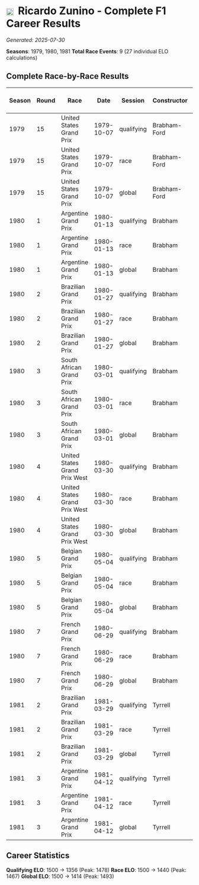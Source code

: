 # <img src="https://upload.wikimedia.org/wikipedia/commons/1/1a/Flag_of_Argentina.svg" alt="Argentina" width="20" height="auto" style="vertical-align: middle; margin-right: 5px;" onerror="this.outerHTML='🇦🇷'; this.style.marginRight='5px';"/> Ricardo Zunino - Complete F1 Career Results

*Generated: 2025-07-30*

**Seasons**: 1979, 1980, 1981
**Total Race Events**: 9 (27 individual ELO calculations)

## Complete Race-by-Race Results

| Season | Round | Race | Date | Session | Constructor | Position | Starting ELO | ELO Change | Final ELO | Teammate | Teammate Position | Teammate Starting ELO | Teammate ELO Change | Teammate Final ELO |
|--------|-------|------|------|---------|-------------|----------|--------------|------------|-----------|----------|-------------------|----------------------|---------------------|-------------------|
| 1979 | 15 | United States Grand Prix | 1979-10-07 | qualifying | Brabham-Ford | 9 | 1500 | -22 | 1478 | <img src="https://upload.wikimedia.org/wikipedia/commons/0/05/Flag_of_Brazil.svg" alt="Brazil" width="20" height="auto" style="vertical-align: middle; margin-right: 5px;" onerror="this.outerHTML='🇧🇷'; this.style.marginRight='5px';"/> Nelson Piquet | 2 | N/A | N/A | N/A |
| 1979 | 15 | United States Grand Prix | 1979-10-07 | race | Brabham-Ford | DNF | 1500 | N/A | 1500 | <img src="https://upload.wikimedia.org/wikipedia/commons/0/05/Flag_of_Brazil.svg" alt="Brazil" width="20" height="auto" style="vertical-align: middle; margin-right: 5px;" onerror="this.outerHTML='🇧🇷'; this.style.marginRight='5px';"/> Nelson Piquet | DNF | N/A | N/A | N/A |
| 1979 | 15 | United States Grand Prix | 1979-10-07 | global | Brabham-Ford | Q:9/R:DNF | 1500 | -7 | 1493 | <img src="https://upload.wikimedia.org/wikipedia/commons/0/05/Flag_of_Brazil.svg" alt="Brazil" width="20" height="auto" style="vertical-align: middle; margin-right: 5px;" onerror="this.outerHTML='🇧🇷'; this.style.marginRight='5px';"/> Nelson Piquet | Q:2/R:DNF | N/A | N/A | N/A |
| 1980 | 1 | Argentine Grand Prix | 1980-01-13 | qualifying | Brabham | 16 | 1478 | -18 | 1460 | <img src="https://upload.wikimedia.org/wikipedia/commons/0/05/Flag_of_Brazil.svg" alt="Brazil" width="20" height="auto" style="vertical-align: middle; margin-right: 5px;" onerror="this.outerHTML='🇧🇷'; this.style.marginRight='5px';"/> Nelson Piquet | 4 | N/A | N/A | N/A |
| 1980 | 1 | Argentine Grand Prix | 1980-01-13 | race | Brabham | 7 | 1500 | -33 | 1467 | <img src="https://upload.wikimedia.org/wikipedia/commons/0/05/Flag_of_Brazil.svg" alt="Brazil" width="20" height="auto" style="vertical-align: middle; margin-right: 5px;" onerror="this.outerHTML='🇧🇷'; this.style.marginRight='5px';"/> Nelson Piquet | 2 | N/A | N/A | N/A |
| 1980 | 1 | Argentine Grand Prix | 1980-01-13 | global | Brabham | Q:16/R:7 | 1493 | -28 | 1465 | <img src="https://upload.wikimedia.org/wikipedia/commons/0/05/Flag_of_Brazil.svg" alt="Brazil" width="20" height="auto" style="vertical-align: middle; margin-right: 5px;" onerror="this.outerHTML='🇧🇷'; this.style.marginRight='5px';"/> Nelson Piquet | Q:4/R:2 | N/A | N/A | N/A |
| 1980 | 2 | Brazilian Grand Prix | 1980-01-27 | qualifying | Brabham | 18 | 1460 | -16 | 1444 | <img src="https://upload.wikimedia.org/wikipedia/commons/0/05/Flag_of_Brazil.svg" alt="Brazil" width="20" height="auto" style="vertical-align: middle; margin-right: 5px;" onerror="this.outerHTML='🇧🇷'; this.style.marginRight='5px';"/> Nelson Piquet | 9 | N/A | N/A | N/A |
| 1980 | 2 | Brazilian Grand Prix | 1980-01-27 | race | Brabham | 8 | 1467 | N/A | 1467 | <img src="https://upload.wikimedia.org/wikipedia/commons/0/05/Flag_of_Brazil.svg" alt="Brazil" width="20" height="auto" style="vertical-align: middle; margin-right: 5px;" onerror="this.outerHTML='🇧🇷'; this.style.marginRight='5px';"/> Nelson Piquet | DNF | N/A | N/A | N/A |
| 1980 | 2 | Brazilian Grand Prix | 1980-01-27 | global | Brabham | Q:18/R:8 | 1465 | -5 | 1460 | <img src="https://upload.wikimedia.org/wikipedia/commons/0/05/Flag_of_Brazil.svg" alt="Brazil" width="20" height="auto" style="vertical-align: middle; margin-right: 5px;" onerror="this.outerHTML='🇧🇷'; this.style.marginRight='5px';"/> Nelson Piquet | Q:9/R:DNF | N/A | N/A | N/A |
| 1980 | 3 | South African Grand Prix | 1980-03-01 | qualifying | Brabham | 17 | 1444 | -14 | 1431 | <img src="https://upload.wikimedia.org/wikipedia/commons/0/05/Flag_of_Brazil.svg" alt="Brazil" width="20" height="auto" style="vertical-align: middle; margin-right: 5px;" onerror="this.outerHTML='🇧🇷'; this.style.marginRight='5px';"/> Nelson Piquet | 3 | N/A | N/A | N/A |
| 1980 | 3 | South African Grand Prix | 1980-03-01 | race | Brabham | 10 | 1467 | -27 | 1440 | <img src="https://upload.wikimedia.org/wikipedia/commons/0/05/Flag_of_Brazil.svg" alt="Brazil" width="20" height="auto" style="vertical-align: middle; margin-right: 5px;" onerror="this.outerHTML='🇧🇷'; this.style.marginRight='5px';"/> Nelson Piquet | 4 | N/A | N/A | N/A |
| 1980 | 3 | South African Grand Prix | 1980-03-01 | global | Brabham | Q:17/R:10 | 1460 | -23 | 1437 | <img src="https://upload.wikimedia.org/wikipedia/commons/0/05/Flag_of_Brazil.svg" alt="Brazil" width="20" height="auto" style="vertical-align: middle; margin-right: 5px;" onerror="this.outerHTML='🇧🇷'; this.style.marginRight='5px';"/> Nelson Piquet | Q:3/R:4 | N/A | N/A | N/A |
| 1980 | 4 | United States Grand Prix West | 1980-03-30 | qualifying | Brabham | 18 | 1431 | -12 | 1419 | <img src="https://upload.wikimedia.org/wikipedia/commons/0/05/Flag_of_Brazil.svg" alt="Brazil" width="20" height="auto" style="vertical-align: middle; margin-right: 5px;" onerror="this.outerHTML='🇧🇷'; this.style.marginRight='5px';"/> Nelson Piquet | 1 | N/A | N/A | N/A |
| 1980 | 4 | United States Grand Prix West | 1980-03-30 | race | Brabham | DNF | 1440 | N/A | 1440 | <img src="https://upload.wikimedia.org/wikipedia/commons/0/05/Flag_of_Brazil.svg" alt="Brazil" width="20" height="auto" style="vertical-align: middle; margin-right: 5px;" onerror="this.outerHTML='🇧🇷'; this.style.marginRight='5px';"/> Nelson Piquet | 1 | N/A | N/A | N/A |
| 1980 | 4 | United States Grand Prix West | 1980-03-30 | global | Brabham | Q:18/R:DNF | 1437 | -4 | 1433 | <img src="https://upload.wikimedia.org/wikipedia/commons/0/05/Flag_of_Brazil.svg" alt="Brazil" width="20" height="auto" style="vertical-align: middle; margin-right: 5px;" onerror="this.outerHTML='🇧🇷'; this.style.marginRight='5px';"/> Nelson Piquet | Q:1/R:1 | N/A | N/A | N/A |
| 1980 | 5 | Belgian Grand Prix | 1980-05-04 | qualifying | Brabham | 22 | 1419 | -11 | 1408 | <img src="https://upload.wikimedia.org/wikipedia/commons/0/05/Flag_of_Brazil.svg" alt="Brazil" width="20" height="auto" style="vertical-align: middle; margin-right: 5px;" onerror="this.outerHTML='🇧🇷'; this.style.marginRight='5px';"/> Nelson Piquet | 7 | N/A | N/A | N/A |
| 1980 | 5 | Belgian Grand Prix | 1980-05-04 | race | Brabham | DNF | 1440 | N/A | 1440 | <img src="https://upload.wikimedia.org/wikipedia/commons/0/05/Flag_of_Brazil.svg" alt="Brazil" width="20" height="auto" style="vertical-align: middle; margin-right: 5px;" onerror="this.outerHTML='🇧🇷'; this.style.marginRight='5px';"/> Nelson Piquet | DNF | N/A | N/A | N/A |
| 1980 | 5 | Belgian Grand Prix | 1980-05-04 | global | Brabham | Q:22/R:DNF | 1433 | -3 | 1430 | <img src="https://upload.wikimedia.org/wikipedia/commons/0/05/Flag_of_Brazil.svg" alt="Brazil" width="20" height="auto" style="vertical-align: middle; margin-right: 5px;" onerror="this.outerHTML='🇧🇷'; this.style.marginRight='5px';"/> Nelson Piquet | Q:7/R:DNF | N/A | N/A | N/A |
| 1980 | 7 | French Grand Prix | 1980-06-29 | qualifying | Brabham | 22 | 1408 | -10 | 1398 | <img src="https://upload.wikimedia.org/wikipedia/commons/0/05/Flag_of_Brazil.svg" alt="Brazil" width="20" height="auto" style="vertical-align: middle; margin-right: 5px;" onerror="this.outerHTML='🇧🇷'; this.style.marginRight='5px';"/> Nelson Piquet | 8 | N/A | N/A | N/A |
| 1980 | 7 | French Grand Prix | 1980-06-29 | race | Brabham | DNF | 1440 | N/A | 1440 | <img src="https://upload.wikimedia.org/wikipedia/commons/0/05/Flag_of_Brazil.svg" alt="Brazil" width="20" height="auto" style="vertical-align: middle; margin-right: 5px;" onerror="this.outerHTML='🇧🇷'; this.style.marginRight='5px';"/> Nelson Piquet | 4 | N/A | N/A | N/A |
| 1980 | 7 | French Grand Prix | 1980-06-29 | global | Brabham | Q:22/R:DNF | 1430 | -3 | 1427 | <img src="https://upload.wikimedia.org/wikipedia/commons/0/05/Flag_of_Brazil.svg" alt="Brazil" width="20" height="auto" style="vertical-align: middle; margin-right: 5px;" onerror="this.outerHTML='🇧🇷'; this.style.marginRight='5px';"/> Nelson Piquet | Q:8/R:4 | N/A | N/A | N/A |
| 1981 | 2 | Brazilian Grand Prix | 1981-03-29 | qualifying | Tyrrell | 24 | 1398 | -23 | 1375 | <img src="https://upload.wikimedia.org/wikipedia/commons/a/a4/Flag_of_the_United_States.svg" alt="United States" width="20" height="auto" style="vertical-align: middle; margin-right: 5px;" onerror="this.outerHTML='🇺🇸'; this.style.marginRight='5px';"/> Eddie Cheever | 14 | N/A | N/A | N/A |
| 1981 | 2 | Brazilian Grand Prix | 1981-03-29 | race | Tyrrell | DNF | 1440 | N/A | 1440 | <img src="https://upload.wikimedia.org/wikipedia/commons/a/a4/Flag_of_the_United_States.svg" alt="United States" width="20" height="auto" style="vertical-align: middle; margin-right: 5px;" onerror="this.outerHTML='🇺🇸'; this.style.marginRight='5px';"/> Eddie Cheever | DNF | N/A | N/A | N/A |
| 1981 | 2 | Brazilian Grand Prix | 1981-03-29 | global | Tyrrell | Q:24/R:DNF | 1427 | -7 | 1420 | <img src="https://upload.wikimedia.org/wikipedia/commons/a/a4/Flag_of_the_United_States.svg" alt="United States" width="20" height="auto" style="vertical-align: middle; margin-right: 5px;" onerror="this.outerHTML='🇺🇸'; this.style.marginRight='5px';"/> Eddie Cheever | Q:14/R:DNF | N/A | N/A | N/A |
| 1981 | 3 | Argentine Grand Prix | 1981-04-12 | qualifying | Tyrrell | 24 | 1375 | -19 | 1356 | <img src="https://upload.wikimedia.org/wikipedia/commons/a/a4/Flag_of_the_United_States.svg" alt="United States" width="20" height="auto" style="vertical-align: middle; margin-right: 5px;" onerror="this.outerHTML='🇺🇸'; this.style.marginRight='5px';"/> Eddie Cheever | 13 | N/A | N/A | N/A |
| 1981 | 3 | Argentine Grand Prix | 1981-04-12 | race | Tyrrell | 13 | 1440 | N/A | 1440 | <img src="https://upload.wikimedia.org/wikipedia/commons/a/a4/Flag_of_the_United_States.svg" alt="United States" width="20" height="auto" style="vertical-align: middle; margin-right: 5px;" onerror="this.outerHTML='🇺🇸'; this.style.marginRight='5px';"/> Eddie Cheever | DNF | N/A | N/A | N/A |
| 1981 | 3 | Argentine Grand Prix | 1981-04-12 | global | Tyrrell | Q:24/R:13 | 1420 | -6 | 1414 | <img src="https://upload.wikimedia.org/wikipedia/commons/a/a4/Flag_of_the_United_States.svg" alt="United States" width="20" height="auto" style="vertical-align: middle; margin-right: 5px;" onerror="this.outerHTML='🇺🇸'; this.style.marginRight='5px';"/> Eddie Cheever | Q:13/R:DNF | N/A | N/A | N/A |

## Career Statistics

**Qualifying ELO**: 1500 → 1356 (Peak: 1478)
**Race ELO**: 1500 → 1440 (Peak: 1467)
**Global ELO**: 1500 → 1414 (Peak: 1493)
